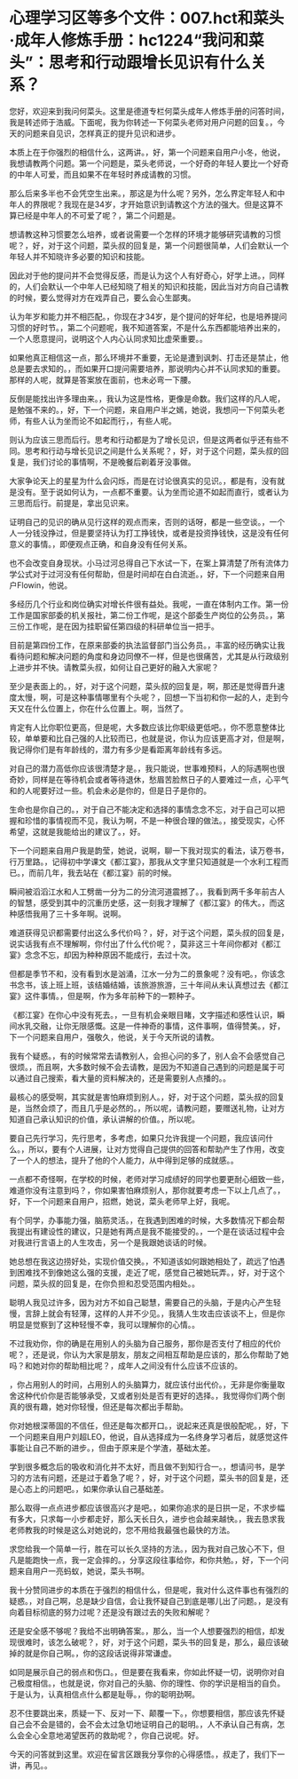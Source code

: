 # 心理学习区等多个文件：007.hct和菜头·成年人修炼手册：hc1224“我问和菜头”：思考和行动跟增长见识有什么关系？

您好，欢迎来到我问何菜头。这里是德道专栏何菜头成年人修炼手册的问答时间，我是转述师于浩威。下面呢，我为你转述一下何菜头老师对用户问题的回复。，今天的问题来自见识，怎样真正的提升见识和进步。

本质上在于你强烈的相信什么，这两讲。，好，第一个问题来自用户小冬，他说，我想请教两个问题。第一个问题是，菜头老师说，一个好奇的年轻人要比一个好奇的中年人可爱，而且如果不在年轻时养成请教的习惯。

那么后来多半也不会凭空生出来。，那这是为什么呢？另外，怎么界定年轻人和中年人的界限呢？我现在是34岁，才开始意识到请教这个方法的强大。但是这算不算已经是中年人的不可爱了呢？，第二个问题是。

想请教这种习惯要怎么培养，或者说需要一个怎样的环境才能够研究请教的习惯呢？，好，对于这个问题，菜头叔的回复是，第一个问题很简单，人们会默认一个年轻人并不知晓许多必要的知识和技能。

因此对于他的提问并不会觉得反感，而是认为这个人有好奇心，好学上进。，同样的，人们会默认一个中年人已经知晓了相关的知识和技能，因此当对方向自己请教的时候，要么觉得对方在戏弄自己，要么会心生鄙夷。

认为年岁和能力并不相匹配。，你现在才34岁，是个提问的好年纪，也是培养提问习惯的好时节。，第二个问题呢，我不知道答案，不是什么东西都能培养出来的，一个人愿意提问，说明这个人内心认同求知比虚荣重要。。

如果他真正相信这一点，那么环境并不重要，无论是遭到讽刺、打击还是禁止，他总是要去求知的。，而如果开口提问需要培养，那说明内心并不认同求知的重要。那样的人呢，就算是答案放在面前，也未必弯一下腰。

反倒是能找出许多理由来。，我认为这是性格，更像是命数。我们这样的凡人呢，是勉强不来的。，好，下一个问题，来自用户半之嫣，她说，我想问一下何菜头老师，有些人认为坐而论不如起而行，，有些人呢。

则认为应该三思而后行。思考和行动都是为了增长见识，但是这两者似乎还有些不同。思考和行动与增长见识之间是什么关系呢？，好，对于这个问题，菜头叔的回复是，我们讨论的事情啊，不是晚餐后剃着牙没事做。

大家争论天上的星星为什么会闪烁，而是在讨论很真实的见识。，都是有，没有就是没有。至于说如何认为，一点都不重要。认为坐而论道不如起而直行，或者认为三思而后行。前提是，拿出见识来。

证明自己的见识的确从见行这样的观点而来，否则的话呀，都是一些空谈。，一个人一分钱没挣过，但是要坚持认为打工挣钱快，或者是投资挣钱快，这是没有任何意义的事情。，即便观点正确，和自身没有任何关系。

也不会改变自身现状。小马过河总得自己下水试一下，在案上算清楚了所有流体力学公式对于过河没有任何帮助，但是时间却在白白流逝。，好，下一个问题来自用户Flowin，他说。

多经历几个行业和岗位确实对增长件很有益处。我呢，一直在体制内工作。第一份工作是国家部委的机关报社，第二份工作呢，是这个部委生产岗位的公务员。，第三份工作呢，是在因为挂职留任第四级的科研单位当一把手。

目前是第四份工作，在原来部委的执法监督部门当公务员。，丰富的经历确实让我看待问题和解决问题的角度和身边同僚不一样，但是也很痛苦，尤其是从行政级别上进步并不快。请教菜头叔，如何让自己更好的融入大家呢？

至少是表面上的。，好，对于这个问题，菜头叔的回复是，啊，那还是觉得晋升速度太慢，啊，可是这种事情哪里有个头呢？，回想一下当初和你一起的人，走到今天又在什么位置上，你在什么位置上。啊，当然了。

肯定有人比你职位更高，但是呢，大多数应该比你职级更低吧。，你不愿意整体比较，单单要和比自己强的人比较而已，也就是说，你认为应该更高才对，但是啊，我记得你们是有年龄线的，潜力有多少是看距离年龄线有多远。

对自己的潜力高低你应该很清楚才是。，我只能说，世事难预料，人的际遇啊也很奇妙，同样是在等待机会或者等待退休，愁眉苦脸熬日子的人要难过一点，心平气和的人呢要好过一些。机会未必是你的，但是日子是你的。

生命也是你自己的。，对于自己不能决定和选择的事情念念不忘，对于自己可以把握和珍惜的事情视而不见，我认为啊，不是一种很合理的做法。，接受现实，心怀希望，这就是我能给出的建议了。，好。

下一个问题来自用户我是韵莹，她说，说啊，聊一下我对现实的看法，读万卷书，行万里路。，记得初中学课文《都江宴》，那我从文字里只知道就是一个水利工程而已。，而前几年，我去站在《都江宴》前的时候。

瞬间被滔滔江水和人工劈凿一分为二的分流河道震撼了。，我看到两千多年前古人的智慧，感受到其中的沉重历史感，这一刻我才理解了《都江宴》的伟大。，而这种感悟我用了三十多年啊。说啊。

难道获得见识都需要付出这么多代价吗？，好，对于这个问题，菜头叔的回复是，说实话我有点不理解啊，你付出了什么代价呢？，莫非这三十年间你都对《都江宴》念念不忘，却因为种种原因不能成行，去过十次。

但都是季节不和，没有看到水是汹涌，江水一分为二的景象呢？没有吧。，你该念书念书，该上班上班，该结婚结婚，该旅游旅游，三十年间从未认真想过去《都江宴》这件事情。，但是啊，作为多年前种下的一颗种子。

《都江宴》在你心中没有死去。，一旦有机会亲眼目睹，文字描述和感性认识，瞬间水乳交融，让你无限感慨。这是一件神奇的事情，这件事啊，值得赞美。，好，下一个问题来自用户，强敬久，他说，关于今天所说的请教。

我有个疑惑。，有的时候常常去请教别人，会担心问的多了，别人会不会感觉自己很烦。，而且啊，大多数时候不会去请教，是因为不知道自己遇到的问题是属于可以通过自己搜索，看大量的资料解决的，还是需要别人点播的。。

最核心的感受啊，其实就是害怕麻烦到别人。，好，对于这个问题，菜头叔的回复是，当然会烦了，而且几乎是必然的。，所以呢，请教问题，要赠送礼物，让对方知道自己承认知识的价值，承认讲解的价值。，所以呢。

要自己先行学习，先行思考，多考虑，如果只允许我提一个问题，我应该问什么。，所以，要有个人进展，让对方觉得自己提供的回答和帮助产生了作用，改变了一个人的想法，提升了他的个人能力，从中得到足够的成就感。。

一点都不奇怪啊，在学校的时候，老师对学习成绩好的同学也要更耐心细致一些，难道你没有注意到吗？，你如果害怕麻烦别人，那你就要考虑一下以上几点了。，好，下一个问题来自用户，招燃，她说，菜头老师早上好，我呢。

有个同学，办事能力强，脑筋灵活。，在我遇到困难的时候，大多数情况下都会帮我提出有建设性的建议，只是她有两点是我不能接受的。，一个是在谈话过程中会对我进行言语上的人生攻击，另一个是我跟她谈话的时候。

她总想在我这边捞好处，实现价值交换。，不知道该如何跟她相处了，疏远了怕遇到困难找不到像她这么强的支援，走近了呢，感觉自己被她玩弄。，好，对于这个问题，菜头叔的回复是，在你负担和忍受范围内相处。。

聪明人我见过许多，因为对方不如自己聪慧，需要自己的头脑，于是内心产生轻慢，言辞上就会有轻薄，这样的人并不少见。，我猜人生攻击应该谈不上，但是你明显是觉察到了这种轻慢不幸，我可以理解你的心情。。

不过我劝你，你的确是在用别人的头脑为自己服务，那你是否支付了相应的代价呢？，还是说，你认为大家是朋友，朋友之间相互帮助是应该的，那么你帮助了她吗？和她对你的帮助相比呢？，成年人之间没有什么应该不应该的。

，你占用别人的时间，占用别人的头脑算力，就应该付出代价。，无非是你衡量取舍这种代价你是否能够承受，又或者别处是否有更好的选择。，我觉得你们两个倒真的很有趣，她对你轻慢，但还是每次都出手帮助。

你对她根深蒂固的不信任，但还是每次都开口。，说起来还真是很般配呢。，好，下一个问题来自用户刘超LEO，他说，自从选择成为一名终身学习者后，就感觉这件事能让自己不断的进步。，但由于原来是个学渣，基础太差。

学到很多概念后的吸收和消化并不太好，而且做不到知行合一。，想请问书，是学习的方法有问题，还是过于着急了呢？，好，对于这个问题，菜头书的回复是，还是心态上的问题吧。，如果你承认自己基础差。

那么取得一点点进步都应该很高兴才是吧。，如果你追求的是日拱一足，不求步幅有多大，只求每一小步都走好，那么天长日久，进步也会越来越快。，我去恳求我老师教我的时候是这么对她说的，您不用给我最强也最快的方法。

求您给我一个简单一行，胜在可以长久坚持的方法。，因为我对自己放心不下，但凡是能跑快一点，我一定会摔的。，分享这段往事给你，和你共勉。，好，下一个问题来自用户一亮蚂蚁，她说，菜头书啊。

我十分赞同进步的本质在于强烈的相信什么，但是呢，我对什么这件事也有强烈的疑惑。，对自己啊，总是缺少自信，会让我怀疑自己到底是哪儿出了问题。，是没有向着目标彻底的努力过呢？还是没有跟过去的失败和解呢？

还是安全感不够呢？我给不出明确答案。，那么，当一个人想要强烈的相信，却发现很难时，该怎么破呢？，好，对于这个问题，菜头书的回复是，那么，最应该破掉的就是你自己啊。，你的这段话说得非常谦虚。

如同是展示自己的弱点和伤口。，但是要在我看来，你如此怀疑一切，说明你对自己极度相信。，也就是说，你对自己的头脑、你的理性、你的学识是相当的自负。于是认为，认真相信点什么都是耻辱。，你的聪明劲啊。

忍不住要跳出来，质疑一下、反对一下、颠覆一下。，你想要相信，那应该先怀疑自己会不会是错的，会不会太过急切地证明自己的聪明。，人不承认自己有病，怎么会全心全意地渴望医药的救助呢？，你自己说呢。好。

今天的问答就到这里。欢迎在留言区跟我分享你的心得感悟。，叔走了，我们下一讲，再见。。